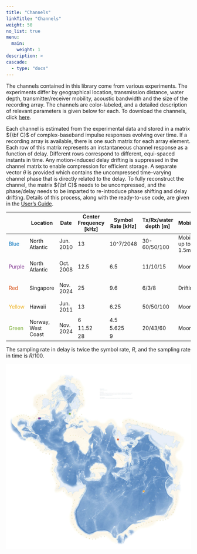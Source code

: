 ```yaml
---
title: "Channels"
linkTitle: "Channels"
weight: 50
no_list: true
menu:
  main:
    weight: 1
description: >
cascade:
  - type: "docs"
---
```


The channels contained in this library come from various experiments. The experiments differ by geographical location, transmission distance, water depth, transmitter/receiver mobility, acoustic bandwidth and the size of the recording array. The channels are color-labeled, and a detailed description of relevant parameters is given below for each. To download the channels, click [here](https://www.dropbox.com/scl/fo/3gyt4cgw47jfx716v0epd/AIqYaL5S2RxGylREu3sn-vY?rlkey=w2mvoklkm42zrrf6k6lwlzcxu&st=u3u6b5r9&dl=0).

Each channel is estimated from the experimental data and stored in a matrix ${\bf C}$ of complex-baseband impulse responses evolving over time. If a recording array is available, there is one such matrix for each array element. Each row of this matrix represents an instantaneous channel response as a function of delay. Different rows correspond to different, equi-spaced instants in time. Any motion-induced delay drifting is suppressed in the channel matrix to enable compression for efficient storage. A separate vector $\theta$ is provided which contains the uncompressed time-varying channel phase that is directly related to the delay. To fully reconstruct the channel, the matrix ${\bf C}$ needs to be uncompressed, and the phase/delay needs to be imparted to re-introduce phase shifting and delay drifting. Details of this process, along with the ready-to-use code, are given in the [User’s Guide](/docs).


<table><thead>
  <tr>
    <th></th>
    <th>Location</th>
    <th>Date</th>
    <th>Center Frequency [kHz]</th>
    <th>Symbol Rate [kHz]</th>
    <th>Tx/Rx/water depth [m]</th>
    <th>Mobility</th>
    <th>Distance [km]</th>
    <th>Array Configuration</th>
    <th>Number of Elements</th>
    <th>Element Spacing [cm]</th>
  </tr></thead>
<tbody>
  <tr>
    <td><p style="color: #0072BD">Blue</p></td>
    <td>North Atlantic</td>
    <td>Jun. 2010</td>
    <td>13</td>
    <td>10^7/2048</td>
    <td>30-60/50/100</td>
    <td>Mobile, up to 1.5m/s</td>
    <td>3-7</td>
    <td>Vertical</td>
    <td>12</td>
    <td>12</td>
  </tr>
  <tr>
    <td rowspan="3"><p style="color: #7E2F8E">Purple</p></td>
    <td rowspan="3">North Atlantic</td>
    <td rowspan="3">Oct. 2008</td>
    <td rowspan="3">12.5</td>
    <td rowspan="3">6.5</td>
    <td rowspan="3">11/10/15</td>
    <td rowspan="3">Moored</td>
    <td>0.06</td>
    <td>Cross</td>
    <td>32</td>
    <td>3.75</td>
  </tr>
  <tr>
    <td>0.2</td>
    <td>Vertical</td>
    <td>16</td>
    <td>5</td>
  </tr>
  <tr>
    <td>1</td>
    <td>Vertical</td>
    <td>12</td>
    <td>12</td>
  </tr>
  <tr>
    <td><p style="color: #D95319"<p>Red</p></td>
    <td>Singapore</td>
    <td>Nov. 2024</td>
    <td>25</td>
    <td>9.6</td>
    <td>6/3/8</td>
    <td>Drifting</td>
    <td>0.1</td>
    <td>Vertical</td>
    <td>3</td>
    <td>0.8</td>
  </tr>
  <tr>
    <td rowspan="2"><p style="color: #EDB120">Yellow</p></td>
    <td rowspan="2">Hawaii</td>
    <td rowspan="2">Jun. 2011</td>
    <td rowspan="2">13</td>
    <td rowspan="2">6.25</td>
    <td rowspan="2">50/50/100</td>
    <td rowspan="2">Moored</td>
    <td>3</td>
    <td>Vertical</td>
    <td>24</td>
    <td>5</td>
  </tr>
  <tr>
    <td>7</td>
    <td>Vertical</td>
    <td>24</td>
    <td>20</td>
  </tr>
  <tr>
    <td rowspan="3"><p style="color: #77AC30">Green</p></td>
    <td rowspan="3">Norway, West Coast</td>
    <td rowspan="3">Nov. 2024</td>
    <td>6</td>
    <td>4.5</td>
    <td rowspan="3">20/43/60</td>
    <td rowspan="3">Moored</td>
    <td rowspan="3">0.27</td>
    <td colspan="3" rowspan="3">N/A</td>
  </tr>
  <tr>
    <td>11.52</td>
    <td>5.625</td>
  </tr>
  <tr>
    <td>28</td>
    <td>9<br></td>
  </tr>
</tbody></table>

The sampling rate in delay is twice the symbol rate, $R$, and the sampling rate in time is $R/100$.

![](SpilhausBathymetry.jpg)

